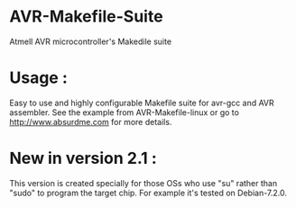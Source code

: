 AVR-Makefile-Suite
==================

Atmell AVR microcontroller's Makedile suite


Usage :
=======

Easy to use and highly configurable Makefile suite
for avr-gcc and AVR assembler. See the example from AVR-Makefile-linux
or go to http://www.absurdme.com for more details.

New in version 2.1 :
====================

This version is created specially for those OSs who use "su" rather than "sudo"
to program the target chip. For example it's tested on Debian-7.2.0. 
